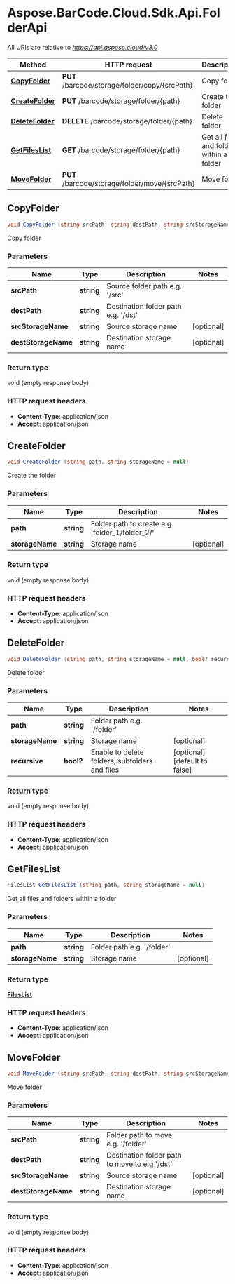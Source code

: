 # Aspose.BarCode.Cloud.Sdk.Api.FolderApi

All URIs are relative to *<https://api.aspose.cloud/v3.0>*

Method | HTTP request | Description
------ | ------------ | -----------
[**CopyFolder**](FolderApi.md#copyfolder) | **PUT** /barcode/storage/folder/copy/{srcPath} | Copy folder
[**CreateFolder**](FolderApi.md#createfolder) | **PUT** /barcode/storage/folder/{path} | Create the folder
[**DeleteFolder**](FolderApi.md#deletefolder) | **DELETE** /barcode/storage/folder/{path} | Delete folder
[**GetFilesList**](FolderApi.md#getfileslist) | **GET** /barcode/storage/folder/{path} | Get all files and folders within a folder
[**MoveFolder**](FolderApi.md#movefolder) | **PUT** /barcode/storage/folder/move/{srcPath} | Move folder


## **CopyFolder**

```csharp
void CopyFolder (string srcPath, string destPath, string srcStorageName = null, string destStorageName = null)
```

Copy folder

### Parameters

Name | Type | Description  | Notes
---- | ---- | ------------ | -----
 **srcPath** | **string**| Source folder path e.g. &#39;/src&#39; |
 **destPath** | **string**| Destination folder path e.g. &#39;/dst&#39; |
 **srcStorageName** | **string**| Source storage name | [optional]
 **destStorageName** | **string**| Destination storage name | [optional]

### Return type

void (empty response body)

### HTTP request headers

- **Content-Type**: application/json
- **Accept**: application/json


## **CreateFolder**

```csharp
void CreateFolder (string path, string storageName = null)
```

Create the folder

### Parameters

Name | Type | Description  | Notes
---- | ---- | ------------ | -----
 **path** | **string**| Folder path to create e.g. &#39;folder_1/folder_2/&#39; |
 **storageName** | **string**| Storage name | [optional]

### Return type

void (empty response body)

### HTTP request headers

- **Content-Type**: application/json
- **Accept**: application/json


## **DeleteFolder**

```csharp
void DeleteFolder (string path, string storageName = null, bool? recursive = null)
```

Delete folder

### Parameters

Name | Type | Description  | Notes
---- | ---- | ------------ | -----
 **path** | **string**| Folder path e.g. &#39;/folder&#39; |
 **storageName** | **string**| Storage name | [optional]
 **recursive** | **bool?**| Enable to delete folders, subfolders and files | [optional] [default to false]

### Return type

void (empty response body)

### HTTP request headers

- **Content-Type**: application/json
- **Accept**: application/json


## **GetFilesList**

```csharp
FilesList GetFilesList (string path, string storageName = null)
```

Get all files and folders within a folder

### Parameters

Name | Type | Description  | Notes
---- | ---- | ------------ | -----
 **path** | **string**| Folder path e.g. &#39;/folder&#39; |
 **storageName** | **string**| Storage name | [optional]

### Return type

[**FilesList**](FilesList.md)

### HTTP request headers

- **Content-Type**: application/json
- **Accept**: application/json


## **MoveFolder**

```csharp
void MoveFolder (string srcPath, string destPath, string srcStorageName = null, string destStorageName = null)
```

Move folder

### Parameters

Name | Type | Description  | Notes
---- | ---- | ------------ | -----
 **srcPath** | **string**| Folder path to move e.g. &#39;/folder&#39; |
 **destPath** | **string**| Destination folder path to move to e.g &#39;/dst&#39; |
 **srcStorageName** | **string**| Source storage name | [optional]
 **destStorageName** | **string**| Destination storage name | [optional]

### Return type

void (empty response body)

### HTTP request headers

- **Content-Type**: application/json
- **Accept**: application/json

